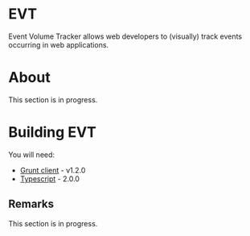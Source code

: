 # EVT
Event Volume Tracker allows web developers to (visually) track events occurring in web applications.

# About
This section is in progress.

# Building EVT
You will need:

- [Grunt client](https://www.npmjs.com/package/grunt-cli) - v1.2.0
- [Typescript](https://www.npmjs.com/package/typescript) - 2.0.0

## Remarks
This section is in progress.
